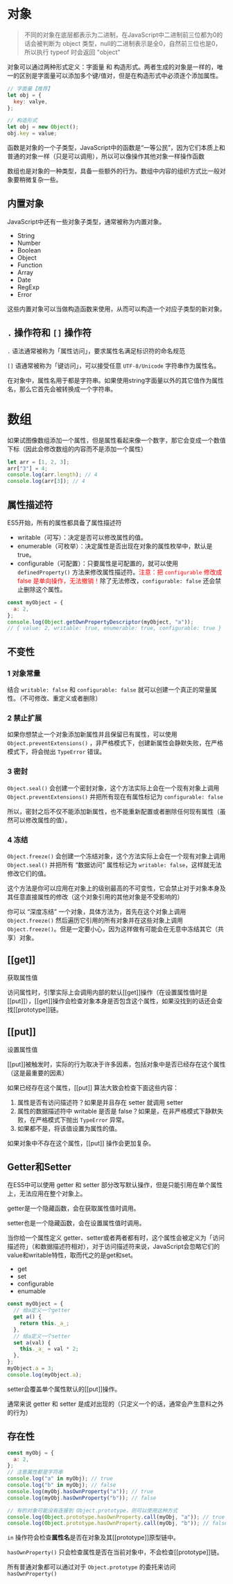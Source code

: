 # 对象

> 不同的对象在底层都表示为二进制，在JavaScript中二进制前三位都为0的话会被判断为 object 类型，null的二进制表示是全0，自然前三位也是0，所以执行 typeof 时会返回 "object"

对象可以通过两种形式定义：字面量 和 构造形式。两者生成的对象是一样的，唯一的区别是字面量可以添加多个键/值对，但是在构造形式中必须逐个添加属性。

```js
// 字面量【推荐】
let obj = {
  key: valye,
};

// 构造形式
let obj = new Object();
obj.key = value;
```





函数是对象的一个子类型，JavaScript中的函数是“一等公民”，因为它们本质上和普通的对象一样（只是可以调用），所以可以像操作其他对象一样操作函数

数组也是对象的一种类型，具备一些额外的行为。数组中内容的组织方式比一般对象要稍微复杂一些。



## 内置对象

JavaScript中还有一些对象子类型，通常被称为内置对象。

- String
- Number
- Boolean
- Object
- Function
- Array
- Date
- RegExp
- Error

这些内置对象可以当做构造函数来使用，从而可以构造一个对应子类型的新对象。





## `.` 操作符和 `[]` 操作符

`.` 语法通常被称为「属性访问」，要求属性名满足标识符的命名规范

`[]` 语通常被称为「键访问」，可以接受任意 `UTF-8/Unicode` 字符串作为属性名。

在对象中，属性名用于都是字符串。如果使用string字面量以外的其它值作为属性名，那么它首先会被转换成一个字符串。





# 数组

如果试图像数组添加一个属性，但是属性看起来像一个数字，那它会变成一个数值下标（因此会修改数组的内容而不是添加一个属性）

```js
let arr = [1, 2, 3];
arr["3"] = 4;
console.log(arr.length); // 4
console.log(arr[3]); // 4
```





## 属性描述符

ES5开始，所有的属性都具备了属性描述符

- writable（可写）：决定是否可以修改属性的值。
- enumerable（可枚举）：决定属性是否出现在对象的属性枚举中，默认是 true。
- configurable（可配置）：只要属性是可配置的，就可以使用 `definedProperty()` 方法来修改属性描述符。<font color=red>注意：把 `configurable` 修改成 false 是单向操作，无法撤销！</font>除了无法修改，`configurable: false` 还会禁止删除这个属性。

```js
const myObject = {
  a: 2,
};
console.log(Object.getOwnPropertyDescriptor(myObject, "a"));
// { value: 2, writable: true, enumerable: true, configurable: true }
```



## 不变性

### 1 对象常量

结合 `writable: false` 和 `configurable: false` 就可以创建一个真正的常量属性。（不可修改、重定义或者删除）

### 2 禁止扩展

如果你想禁止一个对象添加新属性并且保留已有属性，可以使用 `Object.preventExtensions()` ，非严格模式下，创建新属性会静默失败，在严格模式下，将会抛出 `TypeError` 错误。

### 3 密封

`Object.seal()` 会创建一个密封对象，这个方法实际上会在一个现有对象上调用 `Object.preventExtensions()` 并把所有现在有属性标记为 `configurable: false`

所以，密封之后不仅不能添加新属性，也不能重新配置或者删除任何现有属性（虽然可以修改属性的值）。

### 4 冻结

`Object.freeze()` 会创建一个冻结对象，这个方法实际上会在一个现有对象上调用 `Object.seal()` 并把所有 “数据访问” 属性标记为 `writable: false`，这样就无法修改它们的值。

这个方法是你可以应用在对象上的级别最高的不可变性，它会禁止对于对象本身及其任意直接属性的修改（这个对象引用的其他对象是不受影响的）

你可以 “深度冻结” 一个对象，具体方法为，首先在这个对象上调用 `Object.freeze()` 然后遍历它引用的所有对象并在这些对象上调用 `Object.freeze()`。但是一定要小心，因为这样做有可能会在无意中冻结其它（共享）对象。



## [[get]]

获取属性值

访问属性时，引擎实际上会调用内部的默认[[get]]操作（在设置属性值时是[[put]]），[[get]]操作会检查对象本身是否包含这个属性，如果没找到的话还会查找[[prototype]]链。

## [[put]]

设置属性值

[[put]]被触发时，实际的行为取决于许多因素，包括对象中是否已经存在这个属性（这是最重要的因素）

如果已经存在这个属性，[[put]] 算法大致会检查下面这些内容：

1. 属性是否有访问描述符？如果是并且存在 setter 就调用 setter
2. 属性的数据描述符中 writable 是否是 false？如果是，在非严格模式下静默失败，在严格模式下抛出 `TypeError` 异常。
3. 如果都不是，将该值设置为属性的值。

如果对象中不存在这个属性，[[put]] 操作会更加复杂。



## Getter和Setter

在ES5中可以使用 getter 和 setter 部分改写默认操作，但是只能引用在单个属性上，无法应用在整个对象上。

getter是一个隐藏函数，会在获取属性值时调用。

setter也是一个隐藏函数，会在设置属性值时调用。

当你给一个属性定义 getter、setter或者两者都有时，这个属性会被定义为「访问描述符」（和数据描述符相对），对于访问描述符来说，JavaScript会忽略它们的value和writable特性，取而代之的是get和set。

- get
- set
- configurable
- enumable

```js
const myObject = {
  // 给a定义一个getter
  get a() {
    return this._a_;
  },
  // 给a定义一个setter
  set a(val) {
    this._a_ = val * 2;
  },
};
myObject.a = 3;
console.log(myObject.a);
```

setter会覆盖单个属性默认的[[put]]操作。

通常来说 getter 和 setter 是成对出现的（只定义一个的话，通常会产生意料之外的行为）





## 存在性

```js
const myObj = {
  a: 2,
};
// 注意属性都是字符串
console.log("a" in myObj); // true
console.log("b" in myObj); // false
console.log(myObj.hasOwnProperty("a")); // true
console.log(myObj.hasOwnProperty("b")); // false

// 有的对象可能没有连接到 Object.prototype，则可以使用这种方式
console.log(Object.prototype.hasOwnProperty.call(myObj, "a")); // true
console.log(Object.prototype.hasOwnProperty.call(myObj, "b")); // false
```

`in` 操作符会检查**属性名**是否在对象及其[[prototype]]原型链中。

`hasOwnProperty()` 只会检查属性是否在当前对象中，不会检查[[prototype]]链。

所有普通对象都可以通过对于 `Object.prototype` 的委托来访问 `hasOwnProperty()`
